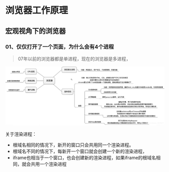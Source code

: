 # 浏览器工作原理

## 宏观视角下的浏览器

### 01、仅仅打开了一个页面，为什么会有4个进程



> 
>
> 07年以前的浏览器都是单进程，现在的浏览器是多进程，



<img src="浏览器工作原理.assets/image-20200521234328371.png" alt="image-20200521234328371" style="zoom: 200%;" />

关于渲染进程：

- 根域名相同的情况下，新开的窗口只会共用同一个渲染进程。
- 根域名不同的情况下，每新开一个窗口就会创建一个新的渲染进程，
- iframe也相当于一个窗口，也会创建新的渲染进程，如果iframe的根域名相同，就会共用一个渲染进程